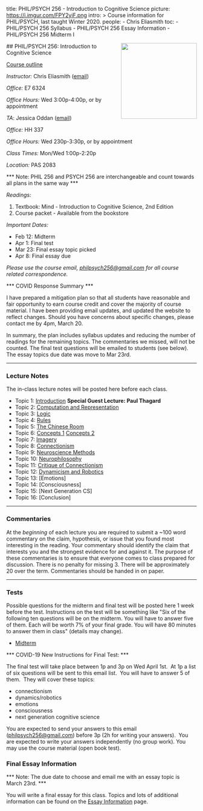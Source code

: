 title: PHIL/PSYCH 256 - Introduction to Cognitive Science
picture: https://i.imgur.com/FPY2yiF.png
intro: >
    Course information for PHIL/PSYCH, last taught Winter 2020.
people:
    - Chris Eliasmith
toc:
    - PHIL/PSYCH 256 Syllabus
    - PHIL/PSYCH 256 Essay Information
    - PHIL/PSYCH 256 Midterm I

<img style="float: right;" width=200 src="https://i.imgur.com/yXVgMlf.png">
##  PHIL/PSYCH 256: Introduction to Cognitive Science

[Course outline](phil-256/philpsych-256-syllabus.html)

_Instructor:_ Chris Eliasmith ([email](mailto:philpsych256@gmail.com))

_Office:_ E7 6324

_Office Hours:_ Wed 3:00p-4:00p, or by appointment

_TA_: Jessica Oddan ([email](joddan@uwaterloo.ca))

_Office:_ HH 337

_Office Hours:_ Wed 230p-3:30p, or by appointment

_Class Times:_ Mon/Wed 1:00p-2:20p

_Location:_ PAS 2083

*** Note: PHIL 256 and PSYCH 256 are interchangeable and count towards all plans in the same way ***

*Readings:*

1. Textbook: Mind - Introduction to Cognitive Science, 2nd Edition
1. Course packet - Available from the bookstore

_Important Dates:_ 

 * Feb 12: Midterm
 * Apr 1: Final test
 * Mar 23: Final essay topic picked
 * Apr 8: Final essay due

*Please use the course email, [philpsych256@gmail.com](mailto:philpsych256@gmail.com) for all course related correspondence.*

*** COVID Response Summary ***

I have prepared a mitigation plan so that all students have reasonable and fair opportunity to earn course credit and cover the majority of course material. I have been providing email updates, and updated the website to reflect changes. Should you have concerns about specific changes, please contact me by 4pm, March 20. 

In summary, the plan includes syllabus updates and reducing the number of readings for the remaining topics. The commentaries we missed, will not be counted.  The final test questions will be emailed to students (see below). The essay topics due date was move to Mar 23rd. 

* * *

### Lecture Notes

The in-class lecture notes will be posted here before each class.

 * Topic 1: [Introduction](https://drive.google.com/open?id=1FwNOH2QbICySel0BjI_eeF8_PVuTNgAQ) **Special Guest Lecture: Paul Thagard**
 * Topic 2: [Computation and Representation](https://drive.google.com/open?id=1l9quGHuBjDS71RVwdnowpTiW5_UvF9IX)
 * Topic 3: [Logic](https://drive.google.com/open?id=1KC_OMW88kNWk3CUjAou0Hizqdml5oI_6)
 * Topic 4: [Rules](https://drive.google.com/file/d/1FHOUT3cXq0NPcBijaFQQ_G5oHCuuFR9a/view?usp=sharing)
 * Topic 5: [The Chinese Room](https://drive.google.com/file/d/1SEmlwF6zoB4FZXvrFA215nkDD2fpQgW2/view?usp=sharing)
 * Topic 6: [Concepts 1](https://drive.google.com/file/d/1GoL3xTNnJwqZ1lpUcpTp20TS0GGAgpQx/view?usp=sharing) [Concepts 2](https://drive.google.com/open?id=1dkM7tQXQUbrF_hd9m95fn_TnQgK2wmzX)
 * Topic 7: [Imagery](https://drive.google.com/open?id=1zWdfNIej6xoRVw3dQooNAVAnPxHi-WM6)
 * Topic 8: [Connectionism](https://drive.google.com/open?id=19Cp3gEKUh595saa34t43RqDXJchc5vgF)
 * Topic 9: [Neuroscience Methods](https://drive.google.com/open?id=1W80GktA1L9mMBAX122iSd6bj67byDfSZ)
 * Topic 10: [Neurophilosophy](https://drive.google.com/open?id=1-NhOgaLy9fBa0jc2qtKoE7G_Uy7EayG5)
 * Topic 11: [Critique of Connectionism](https://drive.google.com/open?id=1uvZ5MExG9MjPoyW8XdD8dEOewcqPfZF8)
 * Topic 12: [Dynamicism and Robotics](https://drive.google.com/open?id=11C9W9XhWQ3Kail4sfiMM58Y0qmQ45pfP)
 * Topic 13: [Emotions]
 * Topic 14: [Consciousness]
 * Topic 15: [Next Generation CS]
 * Topic 16: [Conclusion]

* * *

### Commentaries

At the _beginning_ of each lecture you are required to submit a ~100 word commentary on the claim, hypothesis, or issue that you found most interesting in the reading. Your commentary should identify the claim that interests you and the strongest evidence for and against it. The purpose of these commentaries is to ensure that everyone comes to class prepared for discussion. There is no penalty for missing 3. There will be approximately 20 over the term. Commentaries should be handed in on paper.

* * * 

### Tests

Possible questions for the midterm and final test will be posted here 1 week before the test.  Instructions on the test will be something like "Six of the following ten questions will be on the midterm. You will have to answer five of them. Each will be worth 7% of your final grade. You will have 80 minutes to answer them in class" (details may change).

- [Midterm](phil-256/philpsych-256-midterm-i.html)

*** COVID-19 New Instructions for Final Test: ***

The final test will take place between 1p and 3p on Wed April 1st.  At 1p a list of six questions will be sent to this email list.  You will have to answer 5 of them.  They will cover these topics:

* connectionism
* dynamics/robotics
* emotions
* consciousness
* next generation cognitive science

You are expected to send your answers to this email (philpsych256@gmail.com) before 3p (2h for writing your answers).  You are expected to write your answers independently (no group work). You may use the course material (open book test). 

### Final Essay Information

*** Note: The due date to choose and email me with an essay topic is March 23rd. ***

You will write a final essay for this class. Topics and lots of additional information can be found on the [Essay Information](phil-256/philpsych-256-essay-information.html) page.



